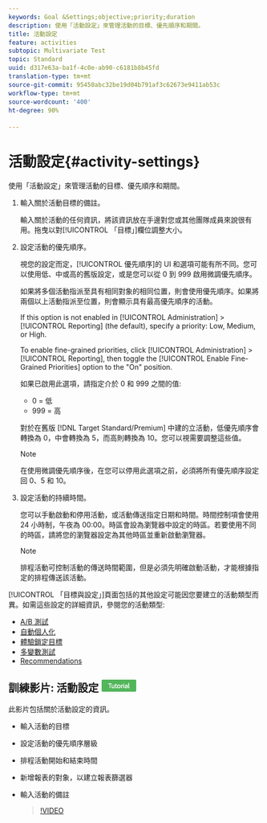 ```yaml
---
keywords: Goal &Settings;objective;priority;duration
description: 使用「活動設定」來管理活動的目標、優先順序和期間。
title: 活動設定
feature: activities
subtopic: Multivariate Test
topic: Standard
uuid: d317e63a-ba1f-4c0e-ab90-c6181b8b45fd
translation-type: tm+mt
source-git-commit: 95450abc32be19d04b791af3c62673e9411ab53c
workflow-type: tm+mt
source-wordcount: '400'
ht-degree: 90%

---
```



# 活動設定{#activity-settings}

使用「活動設定」來管理活動的目標、優先順序和期間。

1. 輸入關於活動目標的備註。

   輸入關於活動的任何資訊，將該資訊放在手邊對您或其他團隊成員來說很有用。拖曳以對[!UICONTROL 「目標」]欄位調整大小。
1. 設定活動的優先順序。

   視您的設定而定，[!UICONTROL 優先順序]的 UI 和選項可能有所不同。您可以使用低、中或高的舊版設定，或是您可以從 0 到 999 啟用微調優先順序。

   如果將多個活動指派至具有相同對象的相同位置，則會使用優先順序。如果將兩個以上活動指派至位置，則會顯示具有最高優先順序的活動。

   If this option is not enabled in [!UICONTROL Administration] > [!UICONTROL Reporting] (the default), specify a priority: Low, Medium, or High.

   To enable fine-grained priorities, click [!UICONTROL Administration] > [!UICONTROL Reporting], then toggle the [!UICONTROL Enable Fine-Grained Priorities] option to the &quot;On&quot; position.

   如果已啟用此選項，請指定介於 0 和 999 之間的值:

   * 0 = 低
   * 999 = 高

   對於在舊版 [!DNL Target Standard/Premium] 中建的立活動，低優先順序會轉換為 0，中會轉換為 5，而高則轉換為 10。您可以視需要調整這些值。

   >[!NOTE]
   >
   >在使用微調優先順序後，在您可以停用此選項之前，必須將所有優先順序設定回 0、5 和 10。

1. 設定活動的持續時間。

   您可以手動啟動和停用活動，或活動傳送指定日期和時間。時間控制項會使用 24 小時制，午夜為 00:00。時區會設為瀏覽器中設定的時區。若要使用不同的時區，請將您的瀏覽器設定為其他時區並重新啟動瀏覽器。

   >[!NOTE]
   >
   >排程活動可控制活動的傳送時間範圍，但是必須先明確啟動活動，才能根據指定的排程傳送該活動。

[!UICONTROL 「目標與設定」]頁面包括的其他設定可能因您要建立的活動類型而異。如需這些設定的詳細資訊，參閱您的活動類型:

* [A/B 測試](/help/c-activities/t-test-ab/t-test-create-ab/ab-goals-and-settings.md#reference_B25389FD6F3A4989801E740364B089CC)
* [自動個人化](/help/c-activities/t-automated-personalization/automated-personalization.md#task_8AAF837796D74CF893CA2F88BA1491C9)
* [體驗鎖定目標](/help/c-activities/t-experience-target/t-xt-create/xt-goals-and-settings.md#reference_B25389FD6F3A4989801E740364B089CC)
* [多變數測試](/help/c-activities/c-multivariate-testing/t-create-multivariate-test/goals-and-settings.md#reference_B25389FD6F3A4989801E740364B089CC)
* [Recommendations](/help/c-recommendations/t-create-recs-activity/recs-activity-settings.md#reference_3FDA8388CEEC4159949151C1829E2FBB)

## 訓練影片: 活動設定 ![教學課程徽章](/help/assets/tutorial.png)

此影片包括關於活動設定的資訊。

* 輸入活動的目標
* 設定活動的優先順序層級
* 排程活動開始和結束時間
* 新增報表的對象，以建立報表篩選器
* 輸入活動的備註

   >[!VIDEO](https://video.tv.adobe.com/v/17381)
